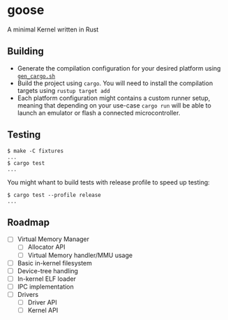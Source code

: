 # goose

A minimal Kernel written in Rust

## Building

- Generate the compilation configuration for your desired platform using
  [`gen_cargo.sh`](gen_cargo.sh)
- Build the project using `cargo`. You will need to install the compilation
  targets using `rustup target add`
- Each platform configuration might contains a custom runner setup, meaning that
  depending on your use-case `cargo run` will be able to launch an emulator or
  flash a connected microcontroller.

## Testing
```console
$ make -C fixtures
...
$ cargo test
...
```

You might whant to build tests with release profile to speed up testing:
```console
$ cargo test --profile release
...
```

## Roadmap

- [ ] Virtual Memory Manager
    - [ ] Allocator API
    - [ ] Virtual Memory handler/MMU usage
- [ ] Basic in-kernel filesystem
- [ ] Device-tree handling
- [ ] In-kernel ELF loader
- [ ] IPC implementation
- [ ] Drivers
    - [ ] Driver API
    - [ ] Kernel API
